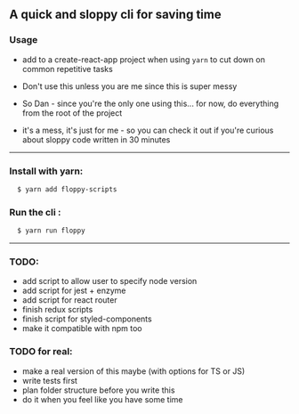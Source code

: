 ## A quick and sloppy cli for saving time

### Usage

- add to a create-react-app project when using `yarn` to cut down on common repetitive tasks

- Don't use this unless you are me since this is super messy
- So Dan - since you're the only one using this... for now, do everything from the root of the project
- it's a mess, it's just for me - so you can check it out if you're curious about sloppy code written in 30 minutes 

***

### Install with yarn:

```sh
  $ yarn add floppy-scripts
```

### Run the cli :

```sh
  $ yarn run floppy
```

***

### TODO:

- add script to allow user to specify node version 
- add script for jest + enzyme
- add script for react router
- finish redux scripts
- finish script for styled-components
- make it compatible with npm too

### TODO for real:

- make a real version of this maybe (with options for TS or JS)
- write tests first
- plan folder structure before you write this
- do it when you feel like you have some time
